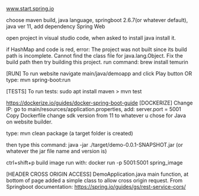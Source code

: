www.start.spring.io

choose maven build, java language, springboot 2.6.7(or whatever default), java ver 11, add dependency Spring Web

open project in visual studio code, when asked to install java install it.

if HashMap and code is red, error:
The project was not built since its build path is incomplete. Cannot find the class file for java.lang.Object. Fix the build path then try building this project.
run command: brew install temurin

[RUN]
To run website navigate main/java/demoapp and click Play button
OR
type: mvn spring-boot:run

[TESTS]
To run tests: sudo apt install maven > mvn test


https://dockerize.io/guides/docker-spring-boot-guide
[DOCKERIZE]
Change IP: go to main/resources/application.properties, add: server.port = 5001
Copy Dockerfile change sdk version from 11 to whatever u chose for Java on website builder.

type: mvn clean package (a target folder is created)

then type this command:
java -jar ./target/demo-0.0.1-SNAPSHOT.jar (or whatever the jar file name and version is)

ctrl+shift+p build image
run with: docker run -p 5001:5001 spring_image

[HEADER CROSS ORIGIN ACCESS]
DemoApplication.java main function, at bottom of page added a simple class to allow cross origin request.
From Springboot documentation: https://spring.io/guides/gs/rest-service-cors/